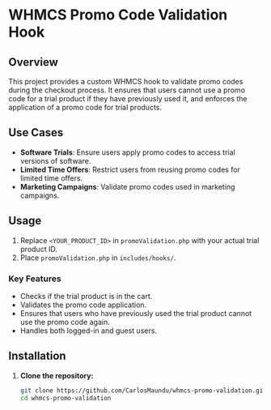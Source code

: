 # WHMCS Promo Code Validation Hook

## Overview

This project provides a custom WHMCS hook to validate promo codes during the checkout process. It ensures that users cannot use a promo code for a trial product if they have previously used it, and enforces the application of a promo code for trial products.

## Use Cases

- **Software Trials**: Ensure users apply promo codes to access trial versions of software.
- **Limited Time Offers**: Restrict users from reusing promo codes for limited time offers.
- **Marketing Campaigns**: Validate promo codes used in marketing campaigns.

## Usage

1. Replace `<YOUR_PRODUCT_ID>` in `promoValidation.php` with your actual trial product ID.
2. Place `promoValidation.php` in `includes/hooks/`.

### Key Features

- Checks if the trial product is in the cart.
- Validates the promo code application.
- Ensures that users who have previously used the trial product cannot use the promo code again.
- Handles both logged-in and guest users.

## Installation

1. **Clone the repository:**

   ```sh
   git clone https://github.com/CarlosMaundu/whmcs-promo-validation.git
   cd whmcs-promo-validation

